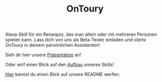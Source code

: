 ﻿---
title: OnToury
---

Alexa-Skill für ein Reisequiz, das man allein oder mit mehreren Personen spielen kann.
Lass dich von uns als Beta-Tester einladen und *starte OnToury* in deinem persönlichen Assistenten!

Sieh dir hier unsere [Präsentation](Presentation.pdf) an!

Oder wirf einen Blick auf den [Aufbau](PräsentationSprint3.pdf) unseres Skills! 

[Hier](https://github.com/sweIhm-ws2018-19/skillproject-fr-33/blob/master/README.md) kannst du einen Blick auf unsere README werfen.
